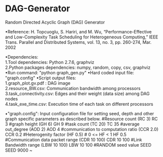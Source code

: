 # DAG-Generator
Random Directed Acyclic Graph (DAG) Generator


•Reference: H. Topcuoglu, S. Hariri, and M. Wu, “Performance-Effective and Low-Complexity Task Scheduling for Heterogeneous Computing,” IEEE Trans. Parallel and Distributed Systems, vol. 13, no. 3, pp. 260-274, Mar. 2002

•Dependencies:  
	1.Tool  dependencies:  Python  2.7.6,  graphviz  
	2.Python  packages  dependencies:  numpy,  random,  copy,  csv,  graphviz  
•Run command:  "python graph_gen.py"
•Hard  coded  input  file: "graph.config" 
•Script  output  files:  
	1.graph_plot.gv.pdf :  DAG  image  
	2.resource_BW.csv:  Communication  bandwidth  among  processors  
	3.task_connectivity.csv: Edges  and  their  weight  (data  size)  among  DAG  nodes  
	4.task_exe_time.csv: Execution  time  of  each  task  on  different  processors 

•"graph.config": Input configuration file for setting seed, depth and other graph specific parameters as described below.
	#Resource count (RC 3)
	RC 3
	#graph height (GH 6) 
	GH 9
	#task count (TC 20)
	TC 35
	#average out_degree (AOD 2)
	AOD 4
	#communication to computation ratio (CCR 2.0)
	CCR 0.2
	#Heterogenity factor (HF 0.5)
	# 0 <= HF < 1
	HF 0.5
	#Communication data packet range (CDR 10 100)
	CDR 10 100
	#Link Bandwidth range (LBW 10 100)
	LBW 10 100
	#RANDOM seed value SEED
	SEED 9000
~           
